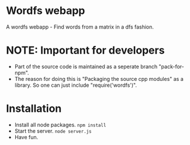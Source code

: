 # Wordfs webapp

A wordfs webapp - Find words from a matrix in a dfs fashion.

# NOTE: Important for developers

+ Part of the source code is maintained as a seperate branch "pack-for-npm". 
+ The reason for doing this is "Packaging the source cpp modules" as a library. So one can just include "require('wordfs')".

# Installation

+ Install all node packages. `npm install`
+ Start the server. `node server.js`
+ Have fun.





